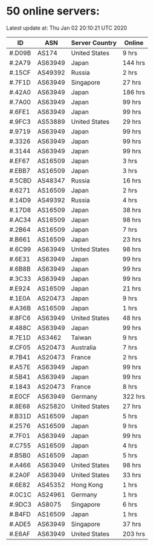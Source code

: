# 50 online servers:

Latest update at: Thu Jan 02 20:10:21 UTC 2020

| ID | ASN | Server Country | Online |
| -- | --- | -------------- | ------ |
| #.D09B | AS174 | United States | 9 hrs |
| #.2A79 | AS63949 | Japan | 144 hrs |
| #.15CF | AS49392 | Russia | 2 hrs |
| #.7F1D | AS63949 | Singapore | 27 hrs |
| #.42A0 | AS63949 | Japan | 186 hrs |
| #.7A00 | AS63949 | Japan | 99 hrs |
| #.6FE1 | AS63949 | Japan | 99 hrs |
| #.9FC3 | AS53889 | United States | 29 hrs |
| #.9719 | AS63949 | Japan | 99 hrs |
| #.3326 | AS63949 | Japan | 99 hrs |
| #.3144 | AS63949 | Japan | 99 hrs |
| #.EF67 | AS16509 | Japan | 3 hrs |
| #.EBB7 | AS16509 | Japan | 3 hrs |
| #.5CBD | AS48347 | Russia | 16 hrs |
| #.6271 | AS16509 | Japan | 2 hrs |
| #.14D9 | AS49392 | Russia | 4 hrs |
| #.17D8 | AS16509 | Japan | 38 hrs |
| #.AC34 | AS16509 | Japan | 98 hrs |
| #.2B64 | AS16509 | Japan | 7 hrs |
| #.B661 | AS16509 | Japan | 23 hrs |
| #.6C99 | AS63949 | United States | 98 hrs |
| #.6E31 | AS63949 | Japan | 99 hrs |
| #.6B8B | AS63949 | Japan | 99 hrs |
| #.3C33 | AS63949 | Japan | 99 hrs |
| #.E924 | AS16509 | Japan | 21 hrs |
| #.1E0A | AS20473 | Japan | 9 hrs |
| #.A36B | AS16509 | Japan | 1 hrs |
| #.8FC6 | AS63949 | United States | 48 hrs |
| #.488C | AS63949 | Japan | 99 hrs |
| #.7E1D | AS3462 | Taiwan | 9 hrs |
| #.CF05 | AS20473 | Australia | 7 hrs |
| #.7B41 | AS20473 | France | 2 hrs |
| #.A57E | AS63949 | Japan | 99 hrs |
| #.5B41 | AS63949 | Japan | 99 hrs |
| #.1843 | AS20473 | France | 8 hrs |
| #.E0CF | AS63949 | Germany | 322 hrs |
| #.8E68 | AS25820 | United States | 27 hrs |
| #.B31D | AS16509 | Japan | 5 hrs |
| #.2576 | AS16509 | Japan | 9 hrs |
| #.7F01 | AS63949 | Japan | 99 hrs |
| #.C755 | AS16509 | Japan | 4 hrs |
| #.B5B0 | AS16509 | Japan | 5 hrs |
| #.A466 | AS63949 | United States | 98 hrs |
| #.2A0F | AS63949 | United States | 33 hrs |
| #.6E82 | AS45352 | Hong Kong | 1 hrs |
| #.0C1C | AS24961 | Germany | 1 hrs |
| #.9DC3 | AS8075 | Singapore | 6 hrs |
| #.B4FD | AS16509 | Japan | 1 hrs |
| #.ADE5 | AS63949 | Singapore | 37 hrs |
| #.E6AF | AS63949 | United States | 203 hrs |

